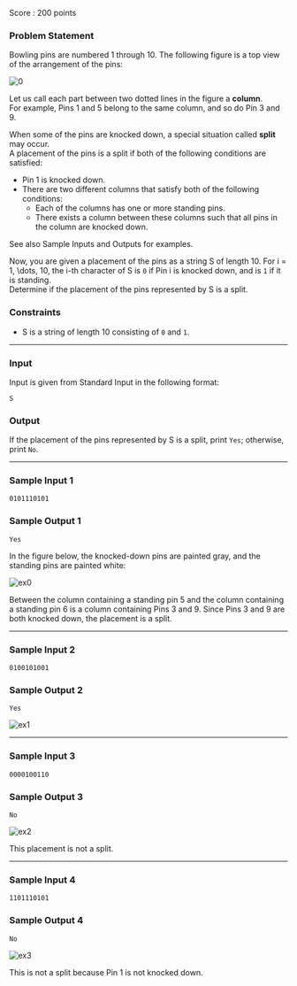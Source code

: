 Score : 200 points

### Problem Statement

Bowling pins are numbered 1 through 10. The following figure is a top view of the arrangement of the pins:

![0](https://img.atcoder.jp/abc267/0a13f586c544118e1a4651d267a594c1.png)

Let us call each part between two dotted lines in the figure a **column**.  
For example, Pins 1 and 5 belong to the same column, and so do Pin 3 and 9.

When some of the pins are knocked down, a special situation called **split** may occur.  
A placement of the pins is a split if both of the following conditions are satisfied:

* Pin 1 is knocked down.
* There are two different columns that satisfy both of the following conditions:
  + Each of the columns has one or more standing pins.
  + There exists a column between these columns such that all pins in the column are knocked down.

See also Sample Inputs and Outputs for examples.

Now, you are given a placement of the pins as a string S of length 10.
For i = 1, \dots, 10, the i-th character of S is `0` if Pin i is knocked down, and is `1` if it is standing.  
Determine if the placement of the pins represented by S is a split.

### Constraints

* S is a string of length 10 consisting of `0` and `1`.

---

### Input

Input is given from Standard Input in the following format:

```
S
```

### Output

If the placement of the pins represented by S is a split, print `Yes`; otherwise, print `No`.

---

### Sample Input 1

```
0101110101
```

### Sample Output 1

```
Yes
```

In the figure below, the knocked-down pins are painted gray, and the standing pins are painted white:

![ex0](https://img.atcoder.jp/abc267/ec8920ee4b39fac21b10c03e44fa45da.png)

Between the column containing a standing pin 5 and the column containing a standing pin 6 is a column containing Pins 3 and 9. Since Pins 3 and 9 are both knocked down, the placement is a split.

---

### Sample Input 2

```
0100101001
```

### Sample Output 2

```
Yes
```

![ex1](https://img.atcoder.jp/abc267/6ad2c3b72be7f1200386be1fb1eb276c.png)

---

### Sample Input 3

```
0000100110
```

### Sample Output 3

```
No
```

![ex2](https://img.atcoder.jp/abc267/2d5b61ba048cf10007ce5b7a984c41a6.png)

This placement is not a split.

---

### Sample Input 4

```
1101110101
```

### Sample Output 4

```
No
```

![ex3](https://img.atcoder.jp/abc267/d3aea8dae7928a938605b7a613bb642c.png)

This is not a split because Pin 1 is not knocked down.